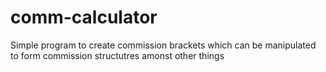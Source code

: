 # comm-calculator
Simple program to create commission brackets which can be manipulated to form commission structutres amonst other things
